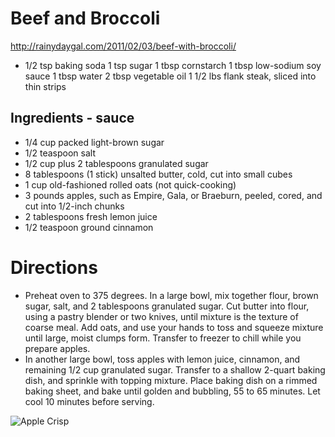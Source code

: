 # Beef and Broccoli
http://rainydaygal.com/2011/02/03/beef-with-broccoli/


* 1/2 tsp baking soda
1 tsp sugar
1 tbsp cornstarch
1 tbsp low-sodium soy sauce
1 tbsp water
2 tbsp vegetable oil
1 1/2 lbs flank steak, sliced into thin strips

## Ingredients - sauce
* 1/4 cup packed light-brown sugar
* 1/2 teaspoon salt
* 1/2 cup plus 2 tablespoons granulated sugar
* 8 tablespoons (1 stick) unsalted butter, cold, cut into small cubes
* 1 cup old-fashioned rolled oats (not quick-cooking)
* 3 pounds apples, such as Empire, Gala, or Braeburn, peeled, cored, and cut into 1/2-inch chunks
* 2 tablespoons fresh lemon juice
* 1/2 teaspoon ground cinnamon

# Directions
* Preheat oven to 375 degrees. In a large bowl, mix together flour, brown sugar, salt, and 2 tablespoons granulated sugar. Cut butter into flour, using a pastry blender or two knives, until mixture is the texture of coarse meal. Add oats, and use your hands to toss and squeeze mixture until large, moist clumps form. Transfer to freezer to chill while you prepare apples.
* In another large bowl, toss apples with lemon juice, cinnamon, and remaining 1/2 cup granulated sugar. Transfer to a shallow 2-quart baking dish, and sprinkle with topping mixture. Place baking dish on a rimmed baking sheet, and bake until golden and bubbling, 55 to 65 minutes. Let cool 10 minutes before serving.


![Apple Crisp](http://i.imgur.com/vWCBd5j.jpg)
